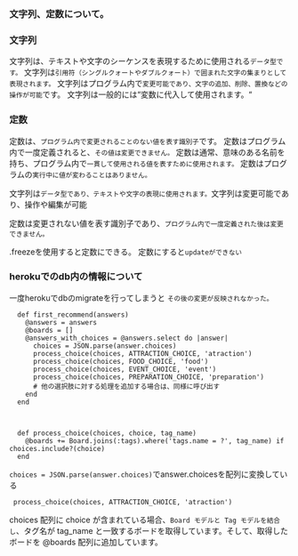### 文字列、定数について。


### 文字列　

文字列は、テキストや文字のシーケンスを表現するために使用される`データ型です。`
文字列は`引用符（シングルクォートやダブルクォート）で囲まれた文字の集まりとして表現されます。`
文字列はプログラム内で`変更可能であり、文字の追加、削除、置換などの操作が可能`です。
文字列は一般的には“変数に代入して使用されます。“


### 定数

定数は、`プログラム内で変更されることのない値を表す識別子`です。
定数はプログラム内で一度定義されると、`その値は変更できません。`
定数は通常、意味のある名前を持ち、プログラム内で`一貫して使用される値を表すために使用されます。`
定数はプログラムの`実行中に値が変わることはありません。`

文字列は`データ型であり、テキストや文字の表現に使用されます。`文字列は変更可能であり、操作や編集が可能

定数は変更されない値を表す識別子であり、`プログラム内で一度定義された後は変更できません。`


.freezeを使用すると定数にできる。
定数にすると`updateができない`


### herokuでのdb内の情報について
一度herokuでdbのmigrateを行ってしまうと
`その後の変更が反映されなかった。`



```
  def first_recommend(answers)
    @answers = answers
    @boards = []
    @answers_with_choices = @answers.select do |answer|
      choices = JSON.parse(answer.choices)
      process_choice(choices, ATTRACTION_CHOICE, 'atraction')
      process_choice(choices, FOOD_CHOICE, 'food')
      process_choice(choices, EVENT_CHOICE, 'event')
      process_choice(choices, PREPARATION_CHOICE, 'preparation')
      # 他の選択肢に対する処理を追加する場合は、同様に呼び出す
    end
  end



  def process_choice(choices, choice, tag_name)
    @boards += Board.joins(:tags).where('tags.name = ?', tag_name) if choices.include?(choice)
  end
```

`choices = JSON.parse(answer.choices)`でanswer.choicesを配列に変換している

` process_choice(choices, ATTRACTION_CHOICE, 'atraction')`

choices 配列に choice が含まれている場合、`Board モデルと Tag モデルを結合し`、タグ名が tag_name と一致するボードを取得しています。そして、取得したボードを @boards 配列に追加しています。
